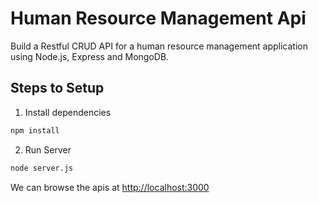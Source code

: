 # Human Resource Management Api

Build a Restful CRUD API for a human resource management application using Node.js, Express and MongoDB.

## Steps to Setup

1. Install dependencies

```bash
npm install
```

2. Run Server

```bash
node server.js
```

We can browse the apis at <http://localhost:3000>
